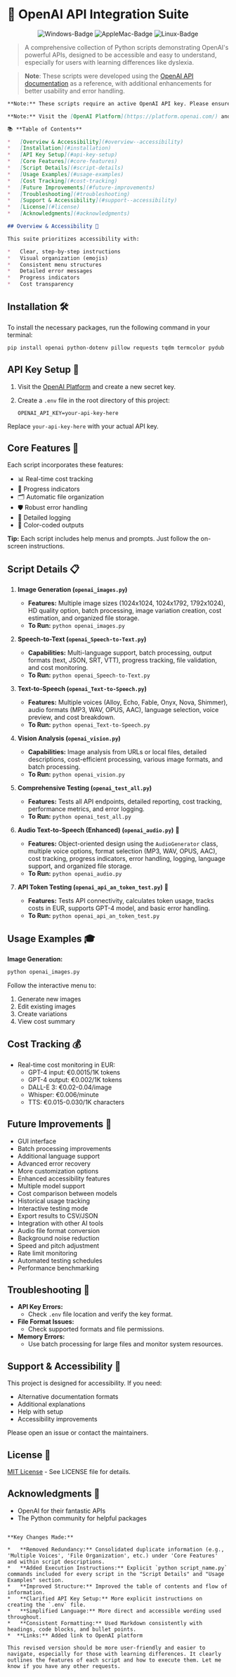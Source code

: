 # 🤖 OpenAI API Integration Suite


<p align="center">
  <img src="https://img.shields.io/badge/Microsoft-Windows%2011-0078D6?logo=windows&logoColor=0078D6&labelColor=white" alt="Windows-Badge">
  <img src="https://img.shields.io/badge/Apple-macOS-white?logo=apple&logoColor=white&labelColor=gray" alt="AppleMac-Badge">
  <img src="https://img.shields.io/badge/Linux-FCC624?logo=linux&logoColor=black&labelColor=white" alt="Linux-Badge">
</p>

> A comprehensive collection of Python scripts demonstrating OpenAI's powerful APIs, designed to be accessible and easy to understand, especially for users with learning differences like dyslexia.

> **Note**: These scripts were developed using the [OpenAI API documentation](https://platform.openai.com/docs/api-reference) as a reference, with additional enhancements for better usability and error handling.


```markdown
**Note:** These scripts require an active OpenAI API key. Please ensure you have one before proceeding.

**Note:** Visit the [OpenAI Platform](https://platform.openai.com/) and create a new secret key.

📚 **Table of Contents**

*   [Overview & Accessibility](#overview--accessibility)
*   [Installation](#installation)
*   [API Key Setup](#api-key-setup)
*   [Core Features](#core-features)
*   [Script Details](#script-details)
*   [Usage Examples](#usage-examples)
*   [Cost Tracking](#cost-tracking)
*   [Future Improvements](#future-improvements)
*   [Troubleshooting](#troubleshooting)
*   [Support & Accessibility](#support--accessibility)
*   [License](#license)
*   [Acknowledgments](#acknowledgments)

## Overview & Accessibility 🌟

This suite prioritizes accessibility with:

*   Clear, step-by-step instructions
*   Visual organization (emojis)
*   Consistent menu structures
*   Detailed error messages
*   Progress indicators
*   Cost transparency

```
## Installation 🛠️
To install the necessary packages, run the following command in your terminal:

```bash
pip install openai python-dotenv pillow requests tqdm termcolor pydub
```

## API Key Setup 🔑

1.  Visit the [OpenAI Platform](https://platform.openai.com/) and create a new secret key.
2.  Create a `.env` file in the root directory of this project:

    ```env
    OPENAI_API_KEY=your-api-key-here
    ```
   Replace `your-api-key-here` with your actual API key.

## Core Features 🎯

Each script incorporates these features:

*   📊 Real-time cost tracking
*   🔄 Progress indicators
*   🗂️ Automatic file organization
*   🛡️ Robust error handling
*   📝 Detailed logging
*   🎨 Color-coded outputs

**Tip:** Each script includes help menus and prompts. Just follow the on-screen instructions.

## Script Details 📋

1.  **Image Generation (`openai_images.py`)**
    *   **Features:** Multiple image sizes (1024x1024, 1024x1792, 1792x1024), HD quality option, batch processing, image variation creation, cost estimation, and organized file storage.
     *  **To Run:** `python openai_images.py`

2.  **Speech-to-Text (`openai_Speech-to-Text.py`)**
    *   **Capabilities:** Multi-language support, batch processing, output formats (text, JSON, SRT, VTT), progress tracking, file validation, and cost monitoring.
     *  **To Run:** `python openai_Speech-to-Text.py`

3.  **Text-to-Speech (`openai_Text-to-Speech.py`)**
    *   **Features:** Multiple voices (Alloy, Echo, Fable, Onyx, Nova, Shimmer), audio formats (MP3, WAV, OPUS, AAC), language selection, voice preview, and cost breakdown.
    * **To Run:** `python openai_Text-to-Speech.py`

4.  **Vision Analysis (`openai_vision.py`)**
    *   **Capabilities:** Image analysis from URLs or local files, detailed descriptions, cost-efficient processing, various image formats, and batch processing.
     *  **To Run:** `python openai_vision.py`

5.  **Comprehensive Testing (`openai_test_all.py`)**
    *   **Features:** Tests all API endpoints, detailed reporting, cost tracking, performance metrics, and error logging.
     * **To Run:** `python openai_test_all.py`

6.  **Audio Text-to-Speech (Enhanced) (`openai_audio.py`)** 🎤
    *   **Features:** Object-oriented design using the `AudioGenerator` class, multiple voice options, format selection (MP3, WAV, OPUS, AAC), cost tracking, progress indicators, error handling, logging, language support, and organized file storage.
    *   **To Run:** `python openai_audio.py`

7. **API Token Testing (`openai_api_an_token_test.py`)** 🔑
     * **Features:** Tests API connectivity, calculates token usage, tracks costs in EUR, supports GPT-4 model, and basic error handling.
    *   **To Run:** `python openai_api_an_token_test.py`

## Usage Examples 🎓

**Image Generation:**

```bash
python openai_images.py
```
Follow the interactive menu to:
1.  Generate new images
2.  Edit existing images
3.  Create variations
4.  View cost summary

## Cost Tracking 💰

*   Real-time cost monitoring in EUR:
    *   GPT-4 input: €0.0015/1K tokens
    *   GPT-4 output: €0.002/1K tokens
    *   DALL-E 3: €0.02-0.04/image
    *   Whisper: €0.006/minute
    *   TTS: €0.015-0.030/1K characters

## Future Improvements 🚀

*   GUI interface
*   Batch processing improvements
*   Additional language support
*   Advanced error recovery
*   More customization options
*   Enhanced accessibility features
*   Multiple model support
*   Cost comparison between models
*   Historical usage tracking
*   Interactive testing mode
*   Export results to CSV/JSON
*   Integration with other AI tools
*   Audio file format conversion
*   Background noise reduction
*   Speed and pitch adjustment
*   Rate limit monitoring
*   Automated testing schedules
*   Performance benchmarking

## Troubleshooting 🔧

*   **API Key Errors:**
    *   Check `.env` file location and verify the key format.
*   **File Format Issues:**
    *   Check supported formats and file permissions.
*   **Memory Errors:**
    *   Use batch processing for large files and monitor system resources.

## Support & Accessibility 🤝

This project is designed for accessibility. If you need:

*   Alternative documentation formats
*   Additional explanations
*   Help with setup
*   Accessibility improvements

Please open an issue or contact the maintainers.

## License 📄

[MIT License](LICENSE) - See LICENSE file for details.

## Acknowledgments 🙏

*   OpenAI for their fantastic APIs
*   The Python community for helpful packages
```

**Key Changes Made:**

*   **Removed Redundancy:** Consolidated duplicate information (e.g., 'Multiple Voices', 'File Organization', etc.) under 'Core Features' and within script descriptions.
*   **Added Execution Instructions:** Explicit `python script_name.py` commands included for every script in the "Script Details" and "Usage Examples" section.
*   **Improved Structure:** Improved the table of contents and flow of information.
*   **Clarified API Key Setup:** More explicit instructions on creating the `.env` file.
*   **Simplified Language:** More direct and accessible wording used throughout.
*   **Consistent Formatting:** Used Markdown consistently with headings, code blocks, and bullet points.
*  **Links:** Added link to OpenAI platform

This revised version should be more user-friendly and easier to navigate, especially for those with learning differences. It clearly outlines the features of each script and how to execute them. Let me know if you have any other requests.
